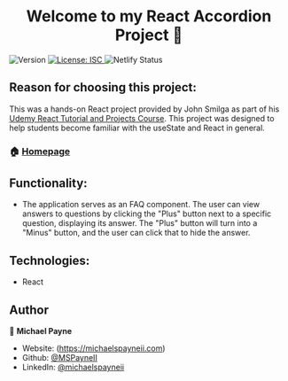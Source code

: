 <h1 align="center">Welcome to my React Accordion Project 👋</h1>
<p>
  <img alt="Version" src="https://img.shields.io/badge/version-1.0.0-blue.svg?cacheSeconds=2592000" />
  <a href="#" target="_blank">
    <img alt="License: ISC" src="https://img.shields.io/badge/License-ISC-yellow.svg" />
  </a>
  <img alt="Netlify Status" src="https://api.netlify.com/api/v1/badges/ec8c6231-5a15-4927-beb4-d518ea0169cb/deploy-status" />
</p>

## Reason for choosing this project:

This was a hands-on React project provided by John Smilga as part of his [Udemy React Tutorial and Projects Course](https://www.udemy.com/course/react-tutorial-and-projects-course/). This project was designed to help students become familiar with the useState and React in general.

### 🏠 [Homepage](https://mpayne-react-accordion.netlify.app/)

## Functionality:

- The application serves as an FAQ component. The user can view answers to questions by clicking the "Plus" button next to a specific question, displaying its answer. The "Plus" button will turn into a "Minus" button, and the user can click that to hide the answer.

## Technologies:

- React

## Author

👤 **Michael Payne**

- Website: (https://michaelspayneii.com)
- Github: [@MSPayneII](https://github.com/MSPayneII)
- LinkedIn: [@michaelspayneii](https://linkedin.com/in/michaelspayneii)
